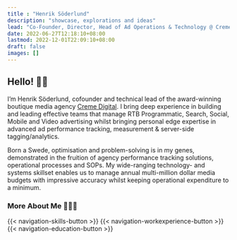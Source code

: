 ```yaml
---
title : "Henrik Söderlund"
description: "showcase, explorations and ideas"
lead: "Co-Founder, Director, Head of Ad Operations & Technology @ Creme Digital | Ad Tech 🛠️ | Google Tag Manager & Google Analytics 📊 | Digital Advertising & Media Buying 📣 | Measurement & Data Visualization 📈"
date: 2022-06-27T12:18:10+08:00
lastmod: 2022-12-01T22:09:10+08:00
draft: false
images: []
---
```


## Hello! 👋🏼
I’m Henrik Söderlund, cofounder and technical lead of the award-winning boutique media agency [Creme Digital](https://www.cremedigital.com). I bring deep experience in building and leading effective teams that manage RTB Programmatic, Search, Social, Mobile and Video advertising whilst bringing personal edge expertise in advanced ad performance tracking, measurement & server-side tagging/analytics. 

Born a Swede, optimisation and problem-solving is in my genes, demonstrated in the fruition of agency performance tracking solutions, operational processes and SOPs. My wide-ranging technology- and systems skillset enables us to manage annual multi-million dollar media budgets with impressive accuracy whilst keeping operational expenditure to a minimum.

### More About Me 🙋🏻‍♂️

{{< navigation-skills-button >}}
{{< navigation-workexperience-button >}}
{{< navigation-education-button >}}
